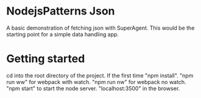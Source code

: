 # NodejsPatterns Json

A basic demonstration of fetching json with SuperAgent. This would be the starting point for a simple data handling app.

# Getting started

cd into the root directory of the project. If the first time "npm install". "npm run ww" for webpack with watch.
"npm run nw" for webpack no watch. "npm start" to start the node server. "localhost:3500" in the browser.
